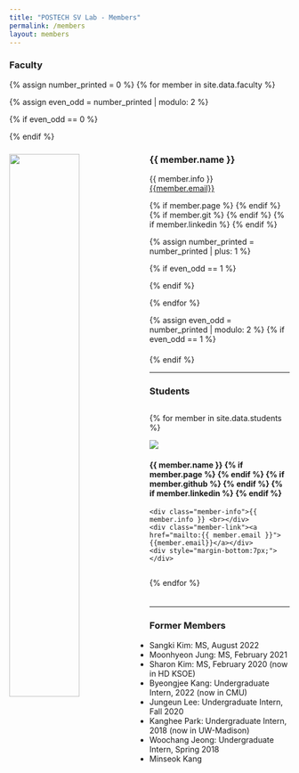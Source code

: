 ```yaml
---
title: "POSTECH SV Lab - Members"
permalink: /members
layout: members
---
```

### Faculty
<div style="margin-bottom: 20px;" class='container'>

{% assign number_printed = 0 %}
{% for member in site.data.faculty %}

{% assign even_odd = number_printed | modulo: 2 %}

{% if even_odd == 0 %}

<div class="row" >
{% endif %}

<div class="col clearfix member-profile">
  <img src="/images/teampic/{{ member.photo }}" class="shadow p-3 mb-5 bg-white rounded" width="50%" style="float: left" />
  <h3 class="member-name" >{{ member.name }}</h3>
  <div class="member-info"> {{ member.info }} <br></div>
  <div class="member-link"><a href="mailto:{{ member.email }}">{{member.email}}</a></div>
  <div style="margin-bottom:7px;"></div>
  
{% if member.page %}
  <a href="{{ member.page }}"><span class="icon-home"></span></a>
{% endif %}
{% if member.git %}
  <a href="{{ member.git }}"><span class="icon-git"></span></a>
{% endif %}
{% if member.linkedin %}
  <a href="{{ member.linkedin }}"><span class="icon-linkedin"></span></a>
{% endif %}

</div>

{% assign number_printed = number_printed | plus: 1 %}

{% if even_odd == 1 %}

</div>
{% endif %}

{% endfor %}

{% assign even_odd = number_printed | modulo: 2 %}
{% if even_odd == 1 %}

</div>
{% endif %}
</div>
<hr />

### Students

<div style="margin-bottom: 20px;" class='container'>
<div class="row" style="flex-wrap: wrap; display: flex;">

{% for member in site.data.students %}

  <div class="col member-profile student" >
    <img src="/images/teampic/{{ member.photo }}" class="shadow p-3 mb-5 bg-white rounded"/>
    <h4 class="member-name">{{ member.name }}    
    {% if member.page %}
      <a href="{{ member.page }}"><span class="icon-home"></span></a>
    {% endif %}
    {% if member.github %}
      <a href="{{ member.github }}"><span class="icon-git"></span></a>
    {% endif %}
    {% if member.linkedin %}
      <a href="{{ member.linkedin }}"><span class="icon-linkedin"></span></a>
    {% endif %}</h4>


    <div class="member-info">{{ member.info }} <br></div>
    <div class="member-link"><a href="mailto:{{ member.email }}">{{member.email}}</a></div>
    <div style="margin-bottom:7px;"></div>

  </div>


{% endfor %}
</div>
</div>
<hr />

<div style="margin-bottom: 20px;"></div>

### Former Members
- Sangki Kim:     MS, August 2022
- Moonhyeon Jung: MS, February 2021
- Sharon Kim:     MS, February 2020 (now in HD KSOE)
- Byeongjee Kang: Undergraduate Intern, 2022 (now in CMU)
- Jungeun Lee:    Undergraduate Intern, Fall 2020
- Kanghee Park:   Undergraduate Intern, 2018 (now in UW-Madison)
- Woochang Jeong: Undergraduate Intern, Spring 2018
- Minseok Kang

<br/> 
